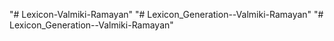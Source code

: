 "# Lexicon-Valmiki-Ramayan" 
"# Lexicon_Generation--Valmiki-Ramayan" 
"# Lexicon_Generation--Valmiki-Ramayan" 
